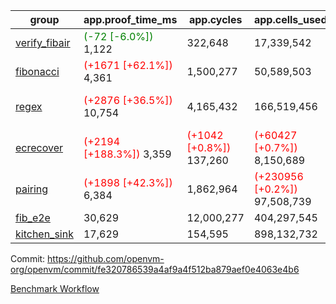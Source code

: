 | group | app.proof_time_ms | app.cycles | app.cells_used | leaf.proof_time_ms | leaf.cycles | leaf.cells_used |
| -- | -- | -- | -- | -- | -- | -- |
| [verify_fibair](https://github.com/openvm-org/openvm/blob/benchmark-results/benchmarks-pr/1734/verify_fibair-fe320786539a4af9a4f512ba879aef0e4063e4b6.md) |<span style='color: green'>(-72 [-6.0%])</span> 1,122 |  322,648 |  17,339,542 |- | - | - |
| [fibonacci](https://github.com/openvm-org/openvm/blob/benchmark-results/benchmarks-pr/1734/fibonacci-fe320786539a4af9a4f512ba879aef0e4063e4b6.md) |<span style='color: red'>(+1671 [+62.1%])</span> 4,361 |  1,500,277 |  50,589,503 |<span style='color: green'>(-401 [-11.1%])</span> 3,223 |  1,248,002 |  69,833,666 |
| [regex](https://github.com/openvm-org/openvm/blob/benchmark-results/benchmarks-pr/1734/regex-fe320786539a4af9a4f512ba879aef0e4063e4b6.md) |<span style='color: red'>(+2876 [+36.5%])</span> 10,754 |  4,165,432 |  166,519,456 |<span style='color: green'>(-4679 [-33.4%])</span> 9,319 | <span style='color: green'>(-602439 [-15.2%])</span> 3,348,989 | <span style='color: green'>(-74737651 [-24.6%])</span> 228,917,727 |
| [ecrecover](https://github.com/openvm-org/openvm/blob/benchmark-results/benchmarks-pr/1734/ecrecover-fe320786539a4af9a4f512ba879aef0e4063e4b6.md) |<span style='color: red'>(+2194 [+188.3%])</span> 3,359 | <span style='color: red'>(+1042 [+0.8%])</span> 137,260 | <span style='color: red'>(+60427 [+0.7%])</span> 8,150,689 |<span style='color: green'>(-1137 [-9.7%])</span> 10,570 | <span style='color: green'>(-77687 [-2.6%])</span> 2,934,831 | <span style='color: green'>(-3205574 [-1.3%])</span> 241,887,734 |
| [pairing](https://github.com/openvm-org/openvm/blob/benchmark-results/benchmarks-pr/1734/pairing-fe320786539a4af9a4f512ba879aef0e4063e4b6.md) |<span style='color: red'>(+1898 [+42.3%])</span> 6,384 |  1,862,964 | <span style='color: red'>(+230956 [+0.2%])</span> 97,508,739 |<span style='color: green'>(-4055 [-46.4%])</span> 4,683 | <span style='color: green'>(-564096 [-21.9%])</span> 2,010,455 | <span style='color: green'>(-70715097 [-34.4%])</span> 134,810,501 |
| [fib_e2e](https://github.com/openvm-org/openvm/blob/benchmark-results/benchmarks-pr/1734/fib_e2e-fe320786539a4af9a4f512ba879aef0e4063e4b6.md) | 30,629 |  12,000,277 |  404,297,545 | 17,904 |  7,596,524 |  428,973,672 |
| [kitchen_sink](https://github.com/openvm-org/openvm/blob/benchmark-results/benchmarks-pr/1734/kitchen_sink-fe320786539a4af9a4f512ba879aef0e4063e4b6.md) | 17,629 |  154,595 |  898,132,732 | 24,455 |  7,991,137 |  732,640,405 |


Commit: https://github.com/openvm-org/openvm/commit/fe320786539a4af9a4f512ba879aef0e4063e4b6

[Benchmark Workflow](https://github.com/openvm-org/openvm/actions/runs/15741395256)
